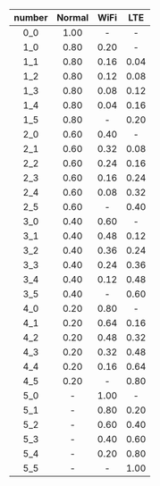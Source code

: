| number | Normal | WiFi | LTE  |
| :----: | :----: | :--: | :--: |
|  0_0   |  1.00  |  -   |  -   |
|  1_0   |  0.80  | 0.20 |  -   |
|  1_1   |  0.80  | 0.16 | 0.04 |
|  1_2   |  0.80  | 0.12 | 0.08 |
|  1_3   |  0.80  | 0.08 | 0.12 |
|  1_4   |  0.80  | 0.04 | 0.16 |
|  1_5   |  0.80  |  -   | 0.20 |
|  2_0   |  0.60  | 0.40 |  -   |
|  2_1   |  0.60  | 0.32 | 0.08 |
|  2_2   |  0.60  | 0.24 | 0.16 |
|  2_3   |  0.60  | 0.16 | 0.24 |
|  2_4   |  0.60  | 0.08 | 0.32 |
|  2_5   |  0.60  |  -   | 0.40 |
|  3_0   |  0.40  | 0.60 |  -   |
|  3_1   |  0.40  | 0.48 | 0.12 |
|  3_2   |  0.40  | 0.36 | 0.24 |
|  3_3   |  0.40  | 0.24 | 0.36 |
|  3_4   |  0.40  | 0.12 | 0.48 |
|  3_5   |  0.40  |  -   | 0.60 |
|  4_0   |  0.20  | 0.80 |  -   |
|  4_1   |  0.20  | 0.64 | 0.16 |
|  4_2   |  0.20  | 0.48 | 0.32 |
|  4_3   |  0.20  | 0.32 | 0.48 |
|  4_4   |  0.20  | 0.16 | 0.64 |
|  4_5   |  0.20  |  -   | 0.80 |
|  5_0   |   -    | 1.00 |  -   |
|  5_1   |   -    | 0.80 | 0.20 |
|  5_2   |   -    | 0.60 | 0.40 |
|  5_3   |   -    | 0.40 | 0.60 |
|  5_4   |   -    | 0.20 | 0.80 |
|  5_5   |   -    |  -   | 1.00 |
